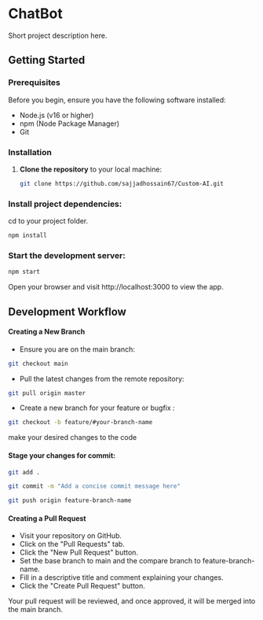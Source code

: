 # ChatBot

Short project description here.

## Getting Started

### Prerequisites

Before you begin, ensure you have the following software installed:

- Node.js (v16 or higher)
- npm (Node Package Manager)
- Git

### Installation

1. **Clone the repository** to your local machine:

   ```bash
   git clone https://github.com/sajjadhossain67/Custom-AI.git
   ```

### Install project dependencies:

cd to your project folder.

```bash
npm install
```

### Start the development server:

```bash
npm start
```

Open your browser and visit http://localhost:3000 to view the app.

## Development Workflow

#### Creating a New Branch

- Ensure you are on the main branch:

```bash
git checkout main
```

- Pull the latest changes from the remote repository:

```bash
git pull origin master
```

- Create a new branch for your feature or bugfix :

```bash
git checkout -b feature/#your-branch-name
```

make your desired changes to the code

#### Stage your changes for commit:

```bash
git add .

git commit -m "Add a concise commit message here"

git push origin feature-branch-name
```

#### Creating a Pull Request

- Visit your repository on GitHub.
- Click on the "Pull Requests" tab.
- Click the "New Pull Request" button.
- Set the base branch to main and the compare branch to feature-branch-name.
- Fill in a descriptive title and comment explaining your changes.
- Click the "Create Pull Request" button.

Your pull request will be reviewed, and once approved, it will be merged into the main branch.
